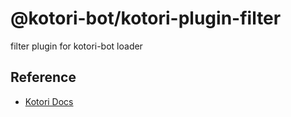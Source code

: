 # @kotori-bot/kotori-plugin-filter

filter plugin for kotori-bot loader

## Reference

- [Kotori Docs](https://kotori.js.org/)
